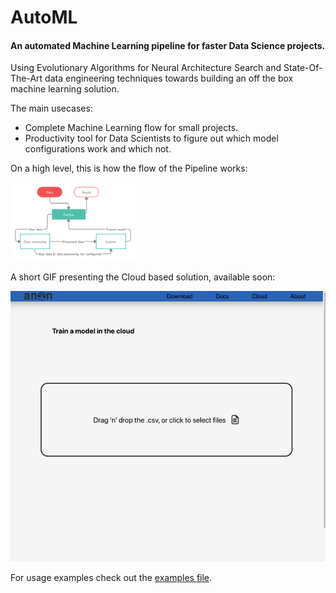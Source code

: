 # AutoML
#### An automated Machine Learning pipeline for faster Data Science projects.

Using Evolutionary Algorithms for Neural Architecture Search and State-Of-The-Art data engineering techniques towards building an off the box machine learning solution.

The main usecases:
* Complete Machine Learning flow for small projects.
* Productivity tool for Data Scientists to figure out which model configurations work and which not.
    
    
On a high level, this is how the flow of the Pipeline works:

<img src="Others/pipelineFlow.png" alt="drawing" width="200"/>


A short GIF presenting the Cloud based solution, available soon:

![](Others/demo.gif)

For usage examples check out the [examples file](Pipeline/examples.py).